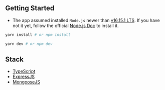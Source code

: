 ## Getting Started

- The app assumed installed `Node.js` newer than [v16.15.1 LTS](https://nodejs.org/en/).
  If you have not it yet, follow the official [Node.js Doc](https://nodejs.org/en/) to install it.


```bash
yarn install # or npm install
```

```bash
yarn dev # or npm dev
```

## Stack

- [TypeScript](https://www.typescriptlang.org/) 
- [ExpressJS](https://expressjs.com/)
- [MongooseJS](https://mongoosejs.com/)
